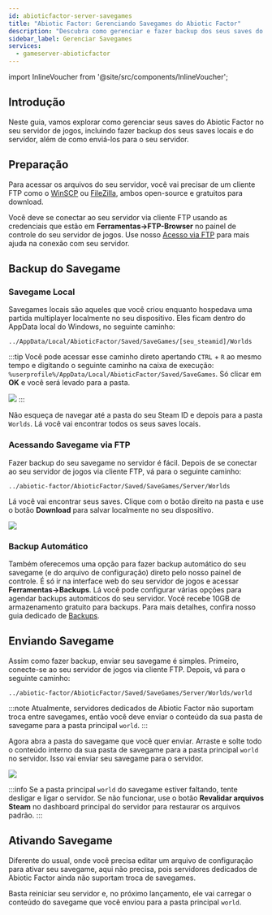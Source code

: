 ```yaml
---
id: abioticfactor-server-savegames
title: "Abiotic Factor: Gerenciando Savegames do Abiotic Factor"
description: "Descubra como gerenciar e fazer backup dos seus saves do Abiotic Factor localmente e no seu servidor para um gameplay seguro → Saiba mais agora"
sidebar_label: Gerenciar Savegames
services:
  - gameserver-abioticfactor
---
```


import InlineVoucher from '@site/src/components/InlineVoucher';

## Introdução

Neste guia, vamos explorar como gerenciar seus saves do Abiotic Factor no seu servidor de jogos, incluindo fazer backup dos seus saves locais e do servidor, além de como enviá-los para o seu servidor.

<InlineVoucher />

## Preparação

Para acessar os arquivos do seu servidor, você vai precisar de um cliente FTP como o [WinSCP](https://winscp.net/eng/index.php) ou [FileZilla](https://filezilla-project.org/), ambos open-source e gratuitos para download.

Você deve se conectar ao seu servidor via cliente FTP usando as credenciais que estão em **Ferramentas->FTP-Browser** no painel de controle do seu servidor de jogos. Use nosso [Acesso via FTP](gameserver-ftpaccess.md) para mais ajuda na conexão com seu servidor.

## Backup do Savegame

### Savegame Local

Savegames locais são aqueles que você criou enquanto hospedava uma partida multiplayer localmente no seu dispositivo. Eles ficam dentro do AppData local do Windows, no seguinte caminho:
```
../AppData/Local/AbioticFactor/Saved/SaveGames/[seu_steamid]/Worlds
```

:::tip
Você pode acessar esse caminho direto apertando `CTRL` + `R` ao mesmo tempo e digitando o seguinte caminho na caixa de execução: `%userprofile%/AppData/Local/AbioticFactor/Saved/SaveGames`. Só clicar em **OK** e você será levado para a pasta.

![](https://screensaver01.zap-hosting.com/index.php/s/zd7Zy5C6EH7BMHa/preview)
:::

Não esqueça de navegar até a pasta do seu Steam ID e depois para a pasta `Worlds`. Lá você vai encontrar todos os seus saves locais.

### Acessando Savegame via FTP

Fazer backup do seu savegame no servidor é fácil. Depois de se conectar ao seu servidor de jogos via cliente FTP, vá para o seguinte caminho:
```
../abiotic-factor/AbioticFactor/Saved/SaveGames/Server/Worlds
```

Lá você vai encontrar seus saves. Clique com o botão direito na pasta e use o botão **Download** para salvar localmente no seu dispositivo.

![](https://screensaver01.zap-hosting.com/index.php/s/RJSeBFpCdGamK7s/preview)

### Backup Automático

Também oferecemos uma opção para fazer backup automático do seu savegame (e do arquivo de configuração) direto pelo nosso painel de controle. É só ir na interface web do seu servidor de jogos e acessar **Ferramentas->Backups**. Lá você pode configurar várias opções para agendar backups automáticos do seu servidor. Você recebe 10GB de armazenamento gratuito para backups. Para mais detalhes, confira nosso guia dedicado de [Backups](gameserver-backups.md).

## Enviando Savegame

Assim como fazer backup, enviar seu savegame é simples. Primeiro, conecte-se ao seu servidor de jogos via cliente FTP. Depois, vá para o seguinte caminho:
```
../abiotic-factor/AbioticFactor/Saved/SaveGames/Server/Worlds/world
```

:::note
Atualmente, servidores dedicados de Abiotic Factor não suportam troca entre savegames, então você deve enviar o conteúdo da sua pasta de savegame para a pasta principal `world`.
:::

Agora abra a pasta do savegame que você quer enviar. Arraste e solte todo o conteúdo interno da sua pasta de savegame para a pasta principal `world` no servidor. Isso vai enviar seu savegame para o servidor.

![](https://screensaver01.zap-hosting.com/index.php/s/wsT4MXpp2MFWLtQ/preview)

:::info
Se a pasta principal `world` do savegame estiver faltando, tente desligar e ligar o servidor. Se não funcionar, use o botão **Revalidar arquivos Steam** no dashboard principal do servidor para restaurar os arquivos padrão.
:::

## Ativando Savegame

Diferente do usual, onde você precisa editar um arquivo de configuração para ativar seu savegame, aqui não precisa, pois servidores dedicados de Abiotic Factor ainda não suportam troca de savegames.

Basta reiniciar seu servidor e, no próximo lançamento, ele vai carregar o conteúdo do savegame que você enviou para a pasta principal `world`.

<InlineVoucher />